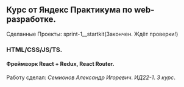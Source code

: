 ## Курс от Яндекс Практикума по web-разработке.

Сделанные Проекты:
sprint-1__startkit(Закончен. Ждёт проверки!)

### HTML/CSS/JS/TS.

#### Фреймворк **React** + **Redux**, **React Router**.

Работу сделал: *Семионов Александр Игоревич*. *ИД22-1*. *3 курс*.
